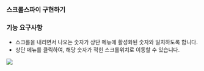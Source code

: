 ### 스크롤스파이 구현하기


### 기능 요구사항
- 스크롤을 내리면서 나오는 숫자가 상단 메뉴에 활성화된 숫자와 일치하도록 합니다.
- 상단 메뉴를 클릭하여, 해당 숫자가 적힌 스크롤위치로 이동할 수 있습니다.


![](https://velog.velcdn.com/images/tchaikovsky/post/1f447ed1-0033-4b86-93f2-ee1c15e19c6a/image.gif)